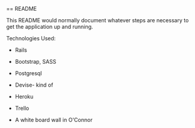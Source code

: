 == README

This README would normally document whatever steps are necessary to get the
application up and running.

Technologies Used:
* Rails
* Bootstrap, SASS
* Postgresql
* Devise- kind of
* Heroku

* Trello
* A white board wall in O'Connor
